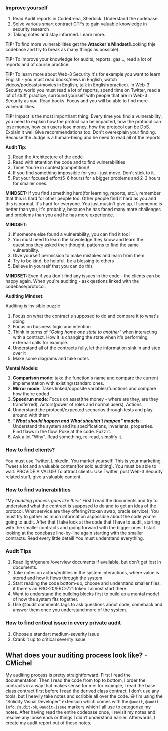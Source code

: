 ### Improve yourself

1. Read Audit reports in Code4rena, Sherlock. Understand the codebase.
2. Solve various smart contract CTFs to gain valuable knowledge in security research
3. Taking notes and stay informed. Learn more.

**TIP:** To find more vulnerabilities get the **Attacker's Mindset**(Looking thje codebase and try to break as many things as possible).

**TIP:** To improve your knowledge for audits, reports, gas..., read a lot of reports and of course practice.

**TIP:** To learn more about Web-3 Security it's for example you want to learn English - you must read books/news in English, watch videos/podcasts/movies in English, talk in English(practice). In Web-3 Security world you must read a lot of reports, spend time on Twitter, read a lot of stuff, practice, surround yourself with people that are in Web-3 Security as you. Read books. Focus and you will be able to find more vulnerabilities.

**TIP:** Impact is the most importhant thing. Every time you find a vulnerability, you need to explain how the protocl can be impacted, how the protocol can lose money, how can users lose money, how the protocol can be DoS. Explain it well Give recommendations too. Don't overexplain your finding. Because the Judge is a human-being and he need to read all of the reports.
 
**Audit Tip:**
1. Read the Architecture of the code
2. Read with attention the code and to find vulnerabilities
3. Time! You're in contest(competition)!
4. If you find something impossible for you - just move. Don't stick to it.
5. Put your focused effort(5-6 hours) for a  bigger problems and 2-3 hours for smaller ones.

**MINDSET:** If you find something hard(for learning, reports, etc.), remember that this is hard for other people too. Other people find it hard as you and this is normal. It's hard for everyone. You just mustn't give up. If someone is better than you, it's probably, because he has faced many more challenges and problems than you and he has more experience.

**MINDSET**: 
1. If someone else found a vulnerability, you can find it too!  
2. You must need to learn the knwoledge they know and learn the questions they asked their thought, patterns to find the same vulnerability.
3. Give yourself permission to make mistakes and learn from them
4. Try to be kind, be helpful, be a blessing to others
5. Believe in yourself that you can do this

**MINDSET:** Even if you don't find any issues in the code - the clients can be happy again. When you're auditing - ask qestions linked with the codebase/protocol.

**Auditing Mindset**:

Auditing is invisible puzzle
1. Focus on what the contract's supposed to do and compare it to what's doing
2. Focus on business logic and intention
3. Think in terms of *"Going home one state to another"* when interacting with a contract. How it is changing the state when it's performing externall calls for example.
4. Understand all of the contracts fully, let the information sink in and step over it
5. Make some diagrams and take notes

**Mental Models**:

1. **Comparison mode**: take the function's name and compare the current implementation with existing/standard ones.
2. **Mirror mode**: Takes linked/opposite variables/functions and compare how the're coded
3. **Speedrun mode**: Focus on asset(the money - where are they, are they transferred), Actors(power of roles and normal users), Actions
4. Understand the protocol/expected scenarios through tests and play around with them
5. ***"What should happen and  What shouldn't happen" models***: Understand the system and its specifications, invariants, properties. Find flaws in the flow. Poke at the code. Fuzz it.
6. Ask a lot "Why". Read something, re-read, simplify it.

### How to find clients?

You must use Twitter, LinkedIn. You market yourself! This is your marketing. Tweet a lot and a valuable content(for solo auditing). You must be able to wait. PROVIDE A VALUE!
To attract clients: Use Twitter, post Web-3 Security related stuff, give a valuable content.

### How to find vulnerabilities

*"My auditing process goes like this:"* First I read the documents and try to understand what the contract is supposed to do and to get an idea of the protocol. What service are they offering?(token swap, oracle service). You must try to gather as much information aspossible about the code you're going to audit.
After that I take look at the code that I have to audit, starting with the smaller contracts and going forward with the bigger ones. I start looking at the codebase line-by-line again starting with the smaller contracts. Read every little detail! You must understand everything.

### Audit Tips

1. Read light/general/overview documents if available, but don't get lost in documents.
2. Take notes on actors/entities in the system interactions, where value is stored and how it flows through the system
3. Start reading the code bottom-up, choose and understand smaller files, if there's an ERC-20/ERC-721 token I almost start there.
4. Want to understand the building blocks first to build up a mental model of how the system fits together.
5. Use @audit comments tags to ask questions about code, comeback and answer them once you understand more of the system.

### How to find critical issue in every private audit

1. Choose a standart medium-severity issue
2. Crank it up to critical severity issue

## What does your auditing process look like? - CMichel

My auditing process is pretty straightforward. First I read the documentation. Then I read the code from top to bottom, I order the contracts in a way that makes sense for me: for example, I read the base class contract first before I read the derived class contract. I don’t use any tools, but I heavily take notes and scribble all over the code. 😃 I’m using the “Solidity Visual Developer” extension which comes with the `@audit`, `@audit-info`, `@audit-ok`, `@audit-issue` markers which I all use to categorize my notes. After having read the entire codebase once, I revisit my notes and resolve any loose ends or things I didn’t understand earlier. Afterwards, I create my audit report out of these notes.


